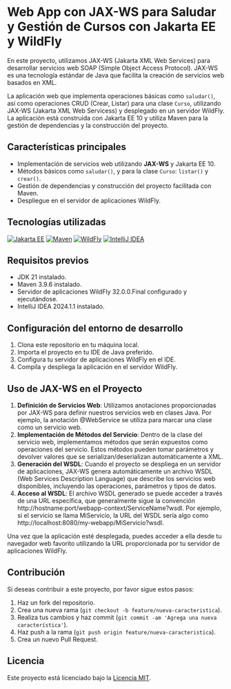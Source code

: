 # Web App con JAX-WS para Saludar y Gestión de Cursos con Jakarta EE y WildFly

En este proyecto, utilizamos JAX-WS (Jakarta XML Web Services) para desarrollar servicios web SOAP (Simple Object Access Protocol). JAX-WS es una tecnología estándar de Java que facilita la creación de servicios web basados en XML.

La aplicación web que implementa operaciones básicas como `saludar()`, así como operaciones CRUD (Crear, Listar) para una clase `Curso`, utilizando JAX-WS (Jakarta XML Web Servicess) y desplegado en un servidor WildFly. La aplicación está construida con Jakarta EE 10 y utiliza Maven para la gestión de dependencias y la construcción del proyecto.

## Características principales

- Implementación de servicios web utilizando **JAX-WS** y Jakarta EE 10.
- Métodos básicos como `saludar()`, y para la clase `Curso`: `listar()` y `crear()`.
- Gestión de dependencias y construcción del proyecto facilitada con Maven.
- Despliegue en el servidor de aplicaciones WildFly.

## Tecnologías utilizadas

[![Jakarta EE](https://img.shields.io/badge/Jakarta%20EE-10.0.0-blue)](https://jakarta.ee/)
[![Maven](https://img.shields.io/badge/Maven-3.9.6-yellow)](https://maven.apache.org/)
[![WildFly](https://img.shields.io/badge/WildFly-32.0.0.Final-red)](https://www.wildfly.org/)
[![IntelliJ IDEA](https://img.shields.io/badge/IntelliJ%20IDEA-2024.1.1-blue)](https://www.jetbrains.com/idea/)

## Requisitos previos

- JDK 21 instalado.
- Maven 3.9.6 instalado.
- Servidor de aplicaciones WildFly 32.0.0.Final configurado y ejecutándose.
- IntelliJ IDEA 2024.1.1 instalado.

## Configuración del entorno de desarrollo

1. Clona este repositorio en tu máquina local.
2. Importa el proyecto en tu IDE de Java preferido.
3. Configura tu servidor de aplicaciones WildFly en el IDE.
4. Compila y despliega la aplicación en el servidor WildFly.

## Uso de JAX-WS en el Proyecto
1. **Definición de Servicios Web**: Utilizamos anotaciones proporcionadas por JAX-WS para definir nuestros servicios web en clases Java. Por ejemplo, la anotación @WebService se utiliza para marcar una clase como un servicio web.
2. **Implementación de Métodos del Servicio**: Dentro de la clase del servicio web, implementamos métodos que serán expuestos como operaciones del servicio. Estos métodos pueden tomar parámetros y devolver valores que se serializan/deserializan automáticamente a XML.
3. **Generación del WSDL**: Cuando el proyecto se despliega en un servidor de aplicaciones, JAX-WS genera automáticamente un archivo WSDL (Web Services Description Language) que describe los servicios web disponibles, incluyendo las operaciones, parámetros y tipos de datos.
4. **Acceso al WSDL**: El archivo WSDL generado se puede acceder a través de una URL específica, que generalmente sigue la convención http://hostname:port/webapp-context/ServiceName?wsdl. Por ejemplo, si el servicio se llama MiServicio, la URL del WSDL sería algo como http://localhost:8080/my-webapp/MiServicio?wsdl.

Una vez que la aplicación esté desplegada, puedes acceder a ella desde tu navegador web favorito utilizando la URL proporcionada por tu servidor de aplicaciones WildFly.

## Contribución

Si deseas contribuir a este proyecto, por favor sigue estos pasos:

1. Haz un fork del repositorio.
2. Crea una nueva rama (`git checkout -b feature/nueva-caracteristica`).
3. Realiza tus cambios y haz commit (`git commit -am 'Agrega una nueva característica'`).
4. Haz push a la rama (`git push origin feature/nueva-caracteristica`).
5. Crea un nuevo Pull Request.

## Licencia

Este proyecto está licenciado bajo la [Licencia MIT](LICENSE).
